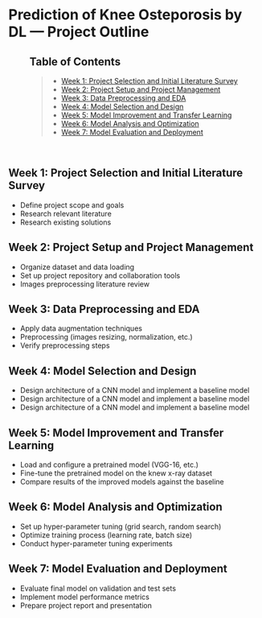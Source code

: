 # Prediction of Knee Osteporosis by DL — Project Outline

<div style="margin-left: 3em;">

## Table of Contents
> - [Week 1: Project Selection and Initial Literature Survey](#week-1-project-selection-and-initial-literature-survey)
> - [Week 2: Project Setup and Project Management](#week-2-project-setup-and-project-management)
> - [Week 3: Data Preprocessing and EDA](#week-3-data-preprocessing-and-eda)
> - [Week 4: Model Selection and Design](#week-4-model-selection-and-design)
> - [Week 5: Model Improvement and Transfer Learning](#week-5-model-improvement-and-transfer-learning)
> - [Week 6: Model Analysis and Optimization](#week-6-model-analysis-and-optimization)
> - [Week 7: Model Evaluation and Deployment](#week-7-model-evaluation-and-deployment)

</div>
<br/>


## Week 1: Project Selection and Initial Literature Survey
- Define project scope and goals
- Research relevant literature
- Research existing solutions

## Week 2: Project Setup and Project Management
- Organize dataset and data loading
- Set up project repository and collaboration tools
- Images preprocessing literature review

## Week 3: Data Preprocessing and EDA
- Apply data augmentation techniques
- Preprocessing (images resizing, normalization, etc.)
- Verify preprocessing steps

## Week 4: Model Selection and Design
- Design architecture of a CNN model and implement a baseline model
- Design architecture of a CNN model and implement a baseline model
- Design architecture of a CNN model and implement a baseline model

## Week 5: Model Improvement and Transfer Learning
- Load and configure a pretrained model (VGG-16, etc.)
- Fine-tune the pretrained model on the knew x-ray dataset
- Compare results of the improved models against the baseline

## Week 6: Model Analysis and Optimization
- Set up hyper-parameter tuning (grid search, random search)
- Optimize training process (learning rate, batch size)
- Conduct hyper-parameter tuning experiments

## Week 7: Model Evaluation and Deployment
- Evaluate final model on validation and test sets
- Implement model performance metrics
- Prepare project report and presentation
